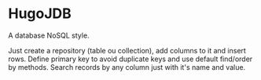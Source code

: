 # HugoJDB

A database NoSQL style.

Just create a repository (table ou collection), add columns to it and insert rows.
Define primary key to avoid duplicate keys and use default find/order by methods.
Search records by any column just with it's name and value.

